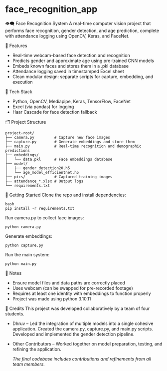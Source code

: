 # face_recognition_app

👁️‍🗨️ Face Recognition System
A real-time computer vision project that performs face recognition, gender detection, and age prediction, complete with attendance logging using OpenCV, Keras, and FaceNet.

🚀 Features
- Real-time webcam-based face detection and recognition
- Predicts gender and approximate age using pre-trained CNN models
- Embeds known faces and stores them in a .pkl database
- Attendance logging saved in timestamped Excel sheet
- Clean modular design: separate scripts for capture, embedding, and execution

🧠 Tech Stack
- Python, OpenCV, Mediapipe, Keras, TensorFlow, FaceNet
- Excel (via pandas) for logging
- Haar Cascade for face detection fallback

🗂️ Project Structure

 	project-root/
 	├── camera.py         # Capture new face images
  	├── capture.py        # Generate embeddings and store them
 	├── main.py           # Real-time recognition and demographic predictions
	├── embeddings/
 	│   └── data.pkl      # Face embeddings database
	├── model/
 	│   ├── gender_detection20.h5
	│   └── age_model_efficientnet.h5
	├── pics/             # Captured training images
	├── attendance_*.xlsx # Output logs
	└── requirements.txt

🧪 Getting Started
Clone the repo and install dependencies:

	bash
	pip install -r requirements.txt
 
Run camera.py to collect face images:

 	python camera.py
Generate embeddings:

 	python capture.py
Run the main system:
	
 	python main.py

📝 Notes
- Ensure model files and data paths are correctly placed
- Uses webcam (can be swapped for pre-recorded footage)
- Requires at least one identity with embeddings to function properly
- Project was made using python 3.10.11

👥 Credits
This project was developed collaboratively by a team of four students.
- Dhruv – Led the integration of multiple models into a single cohesive application. Created the camera.py, capture.py, and main.py scripts. Developed and implemented the gender detection pipeline.
- Other Contributors – Worked together on model preparation, testing, and refining the application.

	_The final codebase includes contributions and refinements from all team members._
